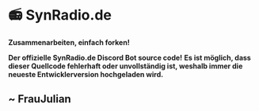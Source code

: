 # 📻 SynRadio.de

**Zusammenarbeiten, einfach forken!**

**Der offizielle SynRadio.de Discord Bot source code!**
**Es ist möglich, dass dieser Quellcode fehlerhaft oder unvollständig ist, weshalb immer die neueste Entwicklerversion hochgeladen wird.**

## ~ FrauJulian
